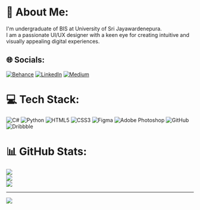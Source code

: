 # 💫 About Me:
I'm undergraduate of BIS at University of Sri Jayawardenepura.<br>I am a passionate UI/UX designer with a keen eye for creating intuitive and visually appealing digital experiences.


## 🌐 Socials:
[![Behance](https://img.shields.io/badge/Behance-1769ff?logo=behance&logoColor=white)](https://behance.net/shakindkithmini) [![LinkedIn](https://img.shields.io/badge/LinkedIn-%230077B5.svg?logo=linkedin&logoColor=white)](https://linkedin.com/in/shakindikithmini) [![Medium](https://img.shields.io/badge/Medium-12100E?logo=medium&logoColor=white)](https://medium.com/@@shakindikithmini) 

# 💻 Tech Stack:
![C#](https://img.shields.io/badge/c%23-%23239120.svg?style=for-the-badge&logo=csharp&logoColor=white) ![Python](https://img.shields.io/badge/python-3670A0?style=for-the-badge&logo=python&logoColor=ffdd54) ![HTML5](https://img.shields.io/badge/html5-%23E34F26.svg?style=for-the-badge&logo=html5&logoColor=white) ![CSS3](https://img.shields.io/badge/css3-%231572B6.svg?style=for-the-badge&logo=css3&logoColor=white) ![Figma](https://img.shields.io/badge/figma-%23F24E1E.svg?style=for-the-badge&logo=figma&logoColor=white) ![Adobe Photoshop](https://img.shields.io/badge/adobe%20photoshop-%2331A8FF.svg?style=for-the-badge&logo=adobe%20photoshop&logoColor=white) ![GitHub](https://img.shields.io/badge/github-%23121011.svg?style=for-the-badge&logo=github&logoColor=white) ![Dribbble](https://img.shields.io/badge/Dribbble-EA4C89?style=for-the-badge&logo=dribbble&logoColor=white)
# 📊 GitHub Stats:
![](https://github-readme-stats.vercel.app/api?username=ShakindiKithmini&theme=dark&hide_border=false&include_all_commits=false&count_private=false)<br/>
![](https://github-readme-streak-stats.herokuapp.com/?user=ShakindiKithmini&theme=dark&hide_border=false)<br/>
![](https://github-readme-stats.vercel.app/api/top-langs/?username=ShakindiKithmini&theme=dark&hide_border=false&include_all_commits=false&count_private=false&layout=compact)

---
[![](https://visitcount.itsvg.in/api?id=ShakindiKithmini&icon=0&color=0)](https://visitcount.itsvg.in)

<!-- Proudly created with GPRM ( https://gprm.itsvg.in ) -->
